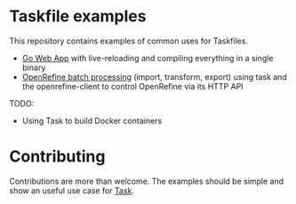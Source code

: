 # Taskfile examples

This repository contains examples of common uses for Taskfiles.

- [Go Web App][gowebapp] with live-reloading and compiling everything in a
  single binary
- [OpenRefine batch processing][openrefine] (import, transform, export) using task and the openrefine-client to control OpenRefine via its HTTP API

TODO:

- Using Task to build Docker containers

# Contributing

Contributions are more than welcome. The examples should be simple and show
an useful use case for [Task][task].

[task]: https://github.com/go-task/task
[gowebapp]: https://github.com/go-task/examples/tree/master/go-web-app
[openrefine]: https://github.com/go-task/examples/tree/master/openrefine
